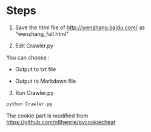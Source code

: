 # Steps
1. Save the html file of http://wenzhang.baidu.com/ as "wenzhang_full.html"

2. Edit Crawler.py

  You can choose :
 
   * Output to txt file
 
   * Output to Markdown file

3. Run Crawler.py

 ```bash
 python Crawler.py
 ```

The cookie part is modified from https://github.com/n8henrie/pycookiecheat

